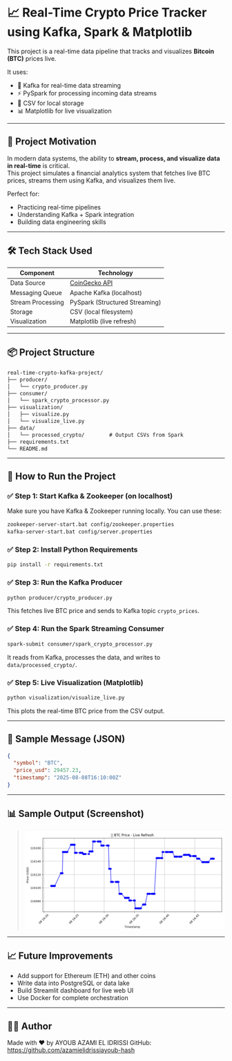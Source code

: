 # 📈 Real-Time Crypto Price Tracker using Kafka, Spark & Matplotlib

This project is a real-time data pipeline that tracks and visualizes **Bitcoin (BTC)** prices live.

It uses:
- 📨 Kafka for real-time data streaming
- ⚡ PySpark for processing incoming data streams
- 📁 CSV for local storage
- 📊 Matplotlib for live visualization

---

## 🧠 Project Motivation

In modern data systems, the ability to **stream, process, and visualize data in real-time** is critical.  
This project simulates a financial analytics system that fetches live BTC prices, streams them using Kafka, and visualizes them live.

Perfect for:
- Practicing real-time pipelines
- Understanding Kafka + Spark integration
- Building data engineering skills

---

## 🛠️ Tech Stack Used

| Component         | Technology                     |
|------------------|--------------------------------|
| Data Source       | [CoinGecko API](https://www.coingecko.com) |
| Messaging Queue   | Apache Kafka (localhost)       |
| Stream Processing | PySpark (Structured Streaming) |
| Storage           | CSV (local filesystem)         |
| Visualization     | Matplotlib (live refresh)      |

---

## 📦 Project Structure

```
real-time-crypto-kafka-project/
├── producer/
│   └── crypto_producer.py
├── consumer/
│   └── spark_crypto_processor.py
├── visualization/
│   ├── visualize.py
│   └── visualize_live.py
├── data/
│   └── processed_crypto/        # Output CSVs from Spark
├── requirements.txt
└── README.md
```

---

## 🚀 How to Run the Project

### ✅ Step 1: Start Kafka & Zookeeper (on localhost)

Make sure you have Kafka & Zookeeper running locally. You can use these:

```bash
zookeeper-server-start.bat config/zookeeper.properties
kafka-server-start.bat config/server.properties
```

### ✅ Step 2: Install Python Requirements

```bash
pip install -r requirements.txt
```

### ✅ Step 3: Run the Kafka Producer

```bash
python producer/crypto_producer.py
```

This fetches live BTC price and sends to Kafka topic `crypto_prices`.

### ✅ Step 4: Run the Spark Streaming Consumer

```bash
spark-submit consumer/spark_crypto_processor.py
```

It reads from Kafka, processes the data, and writes to `data/processed_crypto/`.

### ✅ Step 5: Live Visualization (Matplotlib)

```bash
python visualization/visualize_live.py
```

This plots the real-time BTC price from the CSV output.

---

## 🧪 Sample Message (JSON)

```json
{
  "symbol": "BTC",
  "price_usd": 29457.23,
  "timestamp": "2025-08-08T16:10:00Z"
}
```

---

## 📊 Sample Output (Screenshot)

> ![alt text](image.png)

---

## 📈 Future Improvements

- Add support for Ethereum (ETH) and other coins
- Write data into PostgreSQL or data lake
- Build Streamlit dashboard for live web UI
- Use Docker for complete orchestration

---

## 👨‍💻 Author

Made with ❤️ by AYOUB AZAMI EL IDRISSI
GitHub: https://github.com/azamielidrissiayoub-hash
